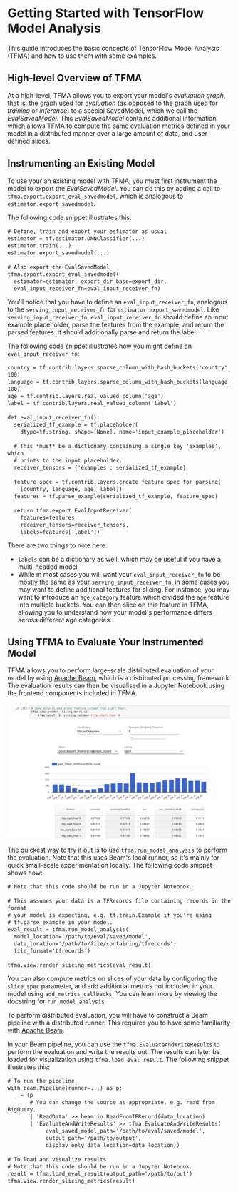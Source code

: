 # Getting Started with TensorFlow Model Analysis

This guide introduces the basic concepts of TensorFlow Model Analysis (TFMA) and
how to use them with some examples.

## High-level Overview of TFMA

At a high-level, TFMA allows you to export your model's *evaluation graph*, that
is, the graph used for *evaluation* (as opposed to the graph used for *training*
or *inference*) to a special SavedModel, which we call the *EvalSavedModel*.
This *EvalSavedModel* contains additional information which allows TFMA to
compute the same evaluation metrics defined in your model in a distributed
manner over a large amount of data, and user-defined slices.

## Instrumenting an Existing Model

To use your an existing model with TFMA, you must first instrument the model to
export the *EvalSavedModel*. You can do this by adding a call to
`tfma.export.export_eval_savedmodel`, which is analogous to
`estimator.export_savedmodel`.

The following code snippet illustrates this:

```
# Define, train and export your estimator as usual
estimator = tf.estimator.DNNClassifier(...)
estimator.train(...)
estimator.export_savedmodel(...)

# Also export the EvalSavedModel
tfma.export.export_eval_savedmodel(
  estimator=estimator, export_dir_base=export_dir,
  eval_input_receiver_fn=eval_input_receiver_fn)
```

You'll notice that you have to define an `eval_input_receiver_fn`, analogous to
the `serving_input_receiver_fn` for `estimator.export_savedmodel`. Like
`serving_input_receiver_fn`, `eval_input_receiver_fn` should define an input
example placeholder, parse the features from the example, and return the parsed
features. It should additionally parse and return the label.

The following code snippet illustrates how you might define an
`eval_input_receiver_fn`:

```
country = tf.contrib.layers.sparse_column_with_hash_buckets('country', 100)
language = tf.contrib.layers.sparse_column_with_hash_buckets(language, 100)
age = tf.contrib.layers.real_valued_column('age')
label = tf.contrib.layers.real_valued_column('label')

def eval_input_receiver_fn():
  serialized_tf_example = tf.placeholder(
    dtype=tf.string, shape=[None], name='input_example_placeholder')

  # This *must* be a dictionary containing a single key 'examples', which
  # points to the input placeholder.
  receiver_tensors = {'examples': serialized_tf_example}

  feature_spec = tf.contrib.layers.create_feature_spec_for_parsing(
    [country, language, age, label])
  features = tf.parse_example(serialized_tf_example, feature_spec)

  return tfma.export.EvalInputReceiver(
    features=features,
    receiver_tensors=receiver_tensors,
    labels=features['label'])
```

There are two things to note here:

  *  `labels` can be a dictionary as well, which may be useful if you have a
      multi-headed model.
  *   While in most cases you will want your `eval_input_receiver_fn` to be
      mostly the same as your `serving_input_receiver_fn`, in some cases you may
      want to define additional features for slicing. For instance, you may want
      to introduce an `age_category` feature which divided the `age` feature
      into multiple buckets. You can then slice on this feature in TFMA,
      allowing you to understand how your model's performance differs across
      different age categories.

## Using TFMA to Evaluate Your Instrumented Model

TFMA allows you to perform large-scale distributed evaluation of your model by
using [Apache Beam](http://beam.apache.org), which is a distributed processing
framework. The evaluation results can then be visualised in a Jupyter Notebook
using the frontend components included in TFMA.

![TFMA Slicing Metrics Browser](./images/tfma-slicing-metrics-browser.png)

The quickest way to try it out is to use `tfma.run_model_analysis` to perform
the evaluation. Note that this uses Beam's local runner, so it's mainly for
quick small-scale experimentation locally. The following code snippet shows how:

```
# Note that this code should be run in a Jupyter Notebook.

# This assumes your data is a TFRecords file containing records in the format
# your model is expecting, e.g. tf.train.Example if you're using
# tf.parse_example in your model.
eval_result = tfma.run_model_analysis(
  model_location='/path/to/eval/saved/model',
  data_location='/path/to/file/containing/tfrecords',
  file_format='tfrecords')

tfma.view.render_slicing_metrics(eval_result)
```

You can also compute metrics on slices of your data by configuring the
`slice_spec` parameter, and add additional metrics not included in your model
using `add_metrics_callbacks`. You can learn more by viewing the docstring for
`run_model_analysis`.

To perform distributed evaluation, you will have to construct a Beam pipeline
with a distributed runner. This requires you to have some familiarity with
[Apache Beam](http://beam.apache.org).

In your Beam pipeline, you can use the `tfma.EvaluateAndWriteResults` to
perform the evaluation and write the results out. The results can later be
loaded for visualization using `tfma.load_eval_result`. The following snippet
illustrates this:

```
# To run the pipeline.
with beam.Pipeline(runner=...) as p:
  _ = (p
       # You can change the source as appropriate, e.g. read from BigQuery.
       | 'ReadData' >> beam.io.ReadFromTFRecord(data_location)
       | 'EvaluateAndWriteResults' >> tfma.EvaluateAndWriteResults(
            eval_saved_model_path='/path/to/eval/saved/model',
            output_path='/path/to/output',
            display_only_data_location=data_location))

# To load and visualize results.
# Note that this code should be run in a Jupyter Notebook.
result = tfma.load_eval_result(output_path='/path/to/out')
tfma.view.render_slicing_metrics(result)
```
